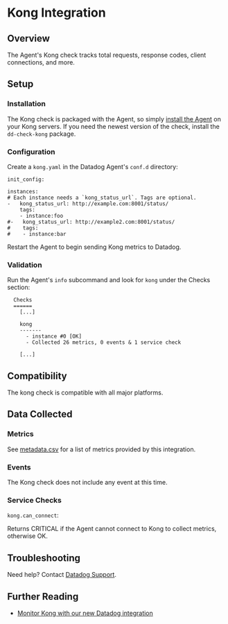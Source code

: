 # Kong Integration

## Overview

The Agent's Kong check tracks total requests, response codes, client connections, and more.

## Setup
### Installation

The Kong check is packaged with the Agent, so simply [install the Agent](https://app.datadoghq.com/account/settings#agent) on your Kong servers. If you need the newest version of the check, install the `dd-check-kong` package.

### Configuration

Create a `kong.yaml` in the Datadog Agent's `conf.d` directory:

```
init_config:

instances:
# Each instance needs a `kong_status_url`. Tags are optional.
-   kong_status_url: http://example.com:8001/status/
    tags:
    - instance:foo
#-   kong_status_url: http://example2.com:8001/status/
#    tags:
#    - instance:bar
```

Restart the Agent to begin sending Kong metrics to Datadog.

### Validation

Run the Agent's `info` subcommand and look for `kong` under the Checks section:

```
  Checks
  ======
    [...]

    kong
    -------
      - instance #0 [OK]
      - Collected 26 metrics, 0 events & 1 service check

    [...]
```

## Compatibility

The kong check is compatible with all major platforms.

## Data Collected
### Metrics

See [metadata.csv](https://github.com/DataDog/integrations-core/blob/master/kong/metadata.csv) for a list of metrics provided by this integration.

### Events
The Kong check does not include any event at this time.

### Service Checks

`kong.can_connect`:

Returns CRITICAL if the Agent cannot connect to Kong to collect metrics, otherwise OK.

## Troubleshooting
Need help? Contact [Datadog Support](http://docs.datadoghq.com/help/).

## Further Reading

* [Monitor Kong with our new Datadog integration](https://www.datadoghq.com/blog/monitor-kong-datadog/)
